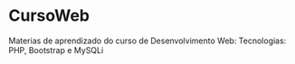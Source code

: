 # CursoWeb
Materias de aprendizado do curso de Desenvolvimento Web:
Tecnologias: PHP, Bootstrap e MySQLi
